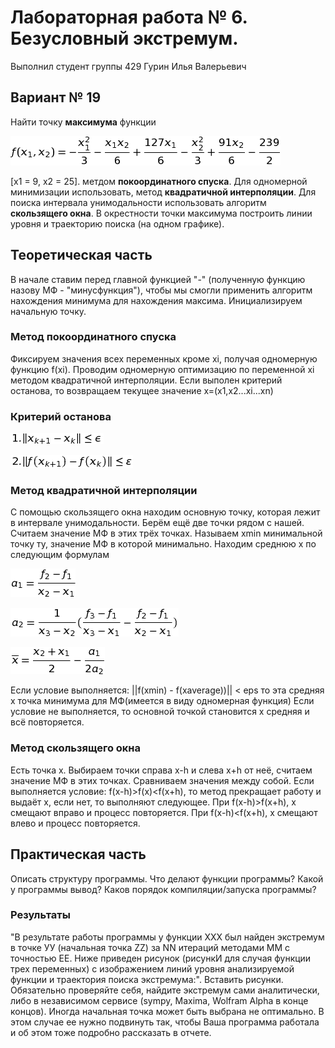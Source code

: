 # Лабораторная работа № 6. Безусловный экстремум.

Выполнил студент группы 429 
Гурин Илья Валерьевич

## Вариант № 19
Найти точку **максимума** функции

![f](f.png)

[x1 = 9, x2 = 25].
метдом **покоординатного спуска**. Для одномерной минимизации использовать, метод **квадратичной интерполяции**. Для поиска интервала унимодальности использовать алгоритм **скользящего окна**. В окрестности точки максимума построить линии уровня и траекторию поиска (на одном графике).

## Теоретическая часть
В начале ставим перед главной функцией "-" (полученную функцию назову МФ - "минусфункция"), чтобы мы смогли применить алгоритм нахождения минимума для нахождения максима. Инициализируем начальную точку.
### Метод покоординатного спуска
Фиксируем значения всех переменных кроме xi, получая одномерную функцию f(xi). Проводим одномерную оптимизацию по переменной xi методом квадратичной интерполяции. Если выполен критерий останова, то возвращаем текущее значение x=(x1,x2...xi...xn)
### Критерий останова
![ost1](ost1.png)

![ost2](ost2.png)

### Метод квадратичной интерполяции
С помощью скользящего окна находим основную точку, которая лежит в интервале унимодальности. Берём ещё две точки рядом с нашей. Считаем значение МФ в этих трёх точках. Называем xmin минимальной точку ту, значение МФ в которой минимально. Находим среднюю х по следующим формулам

![a1](a1.png)

![a2](a2.png)

![Xaverage](Xaverage.png)

Если условие выполняется:
 ||f(xmin) - f(xaverage))|| < eps
 то эта средняя x точка минимума для МФ(имеется в виду одномерная функция)
 Если условие не выполняется, то основной точкой становится x средняя и всё повторяется.
### Метод скользящего окна
Есть точка x. Выбираем точки справа x-h и слева x+h от неё, считаем значение МФ в этих точках. Сравниваем значения между собой. Если выполняется условие:
f(x-h)>f(x)<f(x+h),
то метод прекращает работу и выдаёт x, если нет, то выполняют следующее.
При f(x-h)>f(x+h), x смещают вправо и процесс повторяется.
При f(x-h)<f(x+h), x смещают влево и процесс повторяется.

## Практическая часть
Описать структуру программы. Что делают функции программы? Какой у программы вывод? Каков порядок компиляции/запуска программы?

### Результаты
"В результате работы программы у функции ХХХ был найден экстремум в точке УУ (начальная точка ZZ) за NN итераций методами MM с точностью EE. Ниже приведен рисунок (рисункИ для случая функции трех переменных) с изображением линий уровня анализируемой функции и траектория поиска экстремума:".
Вставить рисунки. Обязательно проверяйте себя, найдите экстремум сами аналитически, либо в независимом сервисе (sympy, Maxima, Wolfram Alpha в конце концов). Иногда начальная точка может быть выбрана не оптимально. В этом случае ее нужно подвинуть так, чтобы Ваша программа работала и об этом тоже подробно рассказать в отчете.
